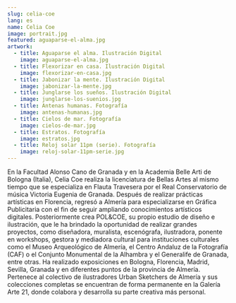 ```yaml
---
slug: celia-coe
lang: es
name: Celia Coe
image: portrait.jpg
featured: aguaparse-el-alma.jpg
artwork:
  - title: Aguaparse el alma. Ilustración Digital
    image: aguaparse-el-alma.jpg
  - title: Flexorizar en casa. Ilustración Digital
    image: flexorizar-en-casa.jpg
  - title: Jabonizar la mente. Ilustración Digital
    image: jabonizar-la-mente.jpg
  - title: Junglarse los sueños. Ilustración Digital
    image: junglarse-los-suenios.jpg
  - title: Antenas humanas. Fotografía 
    image: antenas-humanas.jpg
  - title: Cielos de mar. Fotografía 
    image: cielos-de-mar.jpg
  - title: Estratos. Fotografía 
    image: estratos.jpg
  - title: Reloj solar 11pm (serie). Fotografía 
    image: reloj-solar-11pm-serie.jpg
---
```


En la Facultad Alonso Cano de Granada y en la Academia Belle Arti de Bologna (Italia), Celia
Coe realiza la licenciatura de Bellas Artes al mismo tiempo que se especializa en Flauta
Travesera por el Real Conservatorio de música Victoria Eugenia de Granada.
Después de realizar prácticas artísticas en Florencia, regresó a Almería para especializarse en
Gráfica Publicitaria con el fin de seguir ampliando conocimientos artísticos digitales.
Posteriormente crea POL&amp;COE, su propio estudio de diseño e ilustración, que le ha brindado la
oportunidad de realizar grandes proyectos, como diseñadora, muralista, escenógrafa,
ilustradora, ponente en workshops, gestora y mediadora cultural para instituciones culturales
como el Museo Arqueológico de Almería, el Centro Andaluz de la Fotografía (CAF) o el
Conjunto Monumental de la Alhambra y el Generalife de Granada, entre otras.
Ha realizado exposiciones en Bologna, Florencia, Madrid, Sevilla, Granada y en diferentes
puntos de la provincia de Almería. Pertenece al colectivo de ilustradores Urban Sketchers de
Almería y sus colecciones completas se encuentran de forma permanente en la Galería Arte
21, donde colabora y desarrolla su parte creativa más personal.
